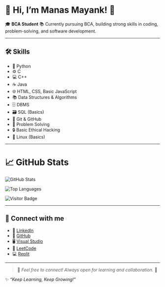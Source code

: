 # 👋 Hi, I’m Manas Mayank! 🚀

🎓 **BCA Student**
📚 Currently pursuing BCA, building strong skills in coding, problem-solving, and software development.

---

## 🛠️ Skills
- 🐍 Python
- ⚙️ C
- 💻 C++
- ☕ Java
- 🌐 HTML, CSS, Basic JavaScript
- 📚 Data Structures & Algorithms
- 🗄️ DBMS
- 🗃️ SQL (Basics)
- 🔧 Git & GitHub
- 🧩 Problem Solving
- 🔒 Basic Ethical Hacking
- 🐧 Linux (Basics)

---

# 📈 GitHub Stats
![GitHub Stats](https://github-readme-stats.vercel.app/api?username=manasmayank76&show_icons=true&theme=radical)

![Top Languages](https://github-readme-stats.vercel.app/api/top-langs/?username=manasmayank76&layout=compact&theme=radical)

![Visitor Badge](https://komarev.com/ghpvc/?username=manasmayank76&label=Profile%20views&color=0e75b6&style=flat)

---

## 🔗 Connect with me
- 🔗 [LinkedIn](https://www.linkedin.com/in/your-linkedin-username)
- 🐙 [GitHub](https://github.com/manasmayank76)
- 🖥️ [Visual Studio](https://visualstudio.microsoft.com/)
- 🧩 [LeetCode](https://leetcode.com/your-leetcode-username)
- 💻 [Replit](https://replit.com/@your-replit-username)

---

> 💌 *Feel free to connect! Always open for learning and collaboration.* 🚀

✨ *“Keep Learning, Keep Growing!”*



